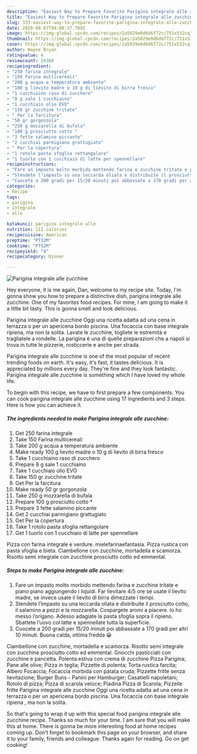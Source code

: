 ```yaml
---
description: "Easiest Way to Prepare Favorite Parigina integrale alle zucchine"
title: "Easiest Way to Prepare Favorite Parigina integrale alle zucchine"
slug: 333-easiest-way-to-prepare-favorite-parigina-integrale-alle-zucchine
date: 2020-08-07T04:08:37.709Z
image: https://img-global.cpcdn.com/recipes/2a5029e0d6d6f72c/751x532cq70/parigina-integrale-alle-zucchine-recipe-main-photo.jpg
thumbnail: https://img-global.cpcdn.com/recipes/2a5029e0d6d6f72c/751x532cq70/parigina-integrale-alle-zucchine-recipe-main-photo.jpg
cover: https://img-global.cpcdn.com/recipes/2a5029e0d6d6f72c/751x532cq70/parigina-integrale-alle-zucchine-recipe-main-photo.jpg
author: Wayne Bryan
ratingvalue: 4
reviewcount: 24389
recipeingredient:
- "250 farina integrale"
- "150 Farina multicereali"
- "200 g acqua a temperatura ambiente"
- "100 g lievito madre o 10 g di lievito di birra fresco"
- "1 cucchiaino raso di zucchero"
- "8 g sale 1 cucchiaino"
- "1 cucchiaio olio EVO"
- "150 gr zucchine tritate"
- " Per la farcitura"
- "50 gr gorgonzola"
- "250 g mozzarella di bufala"
- "100 g prosciutto cotto "
- "3 fette salamino piccante"
- "2 cucchiai parmigiano grattugiato"
- " Per la copertura"
- "1 rotolo pasta sfoglia rettangolare"
- "1 tuorlo con 1 cucchiaio di latte per spennellare"
recipeinstructions:
- "Fare un impasto molto morbido mettendo farina e zucchine tritate e piano piano aggiungendo i liquidi. Far lievitare 4/5 ore se usate il lievito madre, se invece usate il lievito di birra dimezzate i tempi."
- "Stendete l’impasto su una leccarda oliata e distribuite il prosciutto cotto, il salamino a pezzi e la mozzarella. Cospargete aromi a piacere. Io ho messo l’origano. Adesso adagiate la pasta sfoglia sopra il ripieno. Sbattete l’uovo col latte e spennellate tutta la superficie."
- "Cuocete a 200 gradi per 15/20 minuti poi abbassate a 170 gradi per altri 10 minuti. Buona calda, ottima fredda 😀"
categories:
- Recipe
tags:
- parigina
- integrale
- alle

katakunci: parigina integrale alle 
nutrition: 112 calories
recipecuisine: American
preptime: "PT32M"
cooktime: "PT52M"
recipeyield: "4"
recipecategory: Dinner

---
```



![Parigina integrale alle zucchine](https://img-global.cpcdn.com/recipes/2a5029e0d6d6f72c/751x532cq70/parigina-integrale-alle-zucchine-recipe-main-photo.jpg)

Hey everyone, it is me again, Dan, welcome to my recipe site. Today, I'm gonna show you how to prepare a distinctive dish, parigina integrale alle zucchine. One of my favorites food recipes. For mine, I am going to make it a little bit tasty. This is gonna smell and look delicious.

Parigina integrale alle zucchine Oggi una ricetta adatta ad una cena in terrazza o per un apericena bordo piscina. Una focaccia con base integrale ripiena, ma non la solita. Lavate le zucchine, togliete le estremità e tragliatele a rondelle. La parigina è una di quelle preparazioni che a napoli si trova in tutte le pizzerie, rosticcerie e anche per strada.

Parigina integrale alle zucchine is one of the most popular of recent trending foods on earth. It's easy, it's fast, it tastes delicious. It is appreciated by millions every day. They're fine and they look fantastic. Parigina integrale alle zucchine is something which I have loved my whole life.


To begin with this recipe, we have to first prepare a few components. You can cook parigina integrale alle zucchine using 17 ingredients and 3 steps. Here is how you can achieve it.

<!--inarticleads1-->

##### The ingredients needed to make Parigina integrale alle zucchine:

1. Get 250 farina integrale
1. Take 150 Farina multicereali
1. Take 200 g acqua a temperatura ambiente
1. Make ready 100 g lievito madre o 10 g di lievito di birra fresco
1. Take 1 cucchiaino raso di zucchero
1. Prepare 8 g sale 1 cucchiaino
1. Take 1 cucchiaio olio EVO
1. Take 150 gr zucchine tritate
1. Get  Per la farcitura
1. Make ready 50 gr gorgonzola
1. Take 250 g mozzarella di bufala
1. Prepare 100 g prosciutto cotto *
1. Prepare 3 fette salamino piccante
1. Get 2 cucchiai parmigiano grattugiato
1. Get  Per la copertura
1. Take 1 rotolo pasta sfoglia rettangolare
1. Get 1 tuorlo con 1 cucchiaio di latte per spennellare


Pizza con farina integrale e verdure. mielefarinaefantasia. Pizza rustica con pasta sfoglia e bieta. Ciambellone con zucchine, mortadella e scamorza. Risotto semi integrale con zucchine prosciutto cotto ed emmental. 

<!--inarticleads2-->

##### Steps to make Parigina integrale alle zucchine:

1. Fare un impasto molto morbido mettendo farina e zucchine tritate e piano piano aggiungendo i liquidi. Far lievitare 4/5 ore se usate il lievito madre, se invece usate il lievito di birra dimezzate i tempi.
1. Stendete l’impasto su una leccarda oliata e distribuite il prosciutto cotto, il salamino a pezzi e la mozzarella. Cospargete aromi a piacere. Io ho messo l’origano. Adesso adagiate la pasta sfoglia sopra il ripieno. Sbattete l’uovo col latte e spennellate tutta la superficie.
1. Cuocete a 200 gradi per 15/20 minuti poi abbassate a 170 gradi per altri 10 minuti. Buona calda, ottima fredda 😀


Ciambellone con zucchine, mortadella e scamorza. Risotto semi integrale con zucchine prosciutto cotto ed emmental. Gnocchi pasticciati con zucchine e pancetta. Polenta estiva con crema di zucchine Pizza Parigina; Pane alle olive; Pizza in teglia; Pizzette di polenta; Torta rustica farcita; Albero Focaccia; Focaccia morbida con patata cruda; Pizzette fritte senza lievitazione; Burger Buns - Panini per Hamburger; Casatielli napoletani; Rotolo di pizza; Pizza di scarola veloce; Piadina Pizza di Scarola; Pizzelle fritte Parigina integrale alle zucchine Oggi una ricetta adatta ad una cena in terrazza o per un apericena bordo piscina. Una focaccia con base integrale ripiena , ma non la solita. 

So that's going to wrap it up with this special food parigina integrale alle zucchine recipe. Thanks so much for your time. I am sure that you will make this at home. There is gonna be more interesting food at home recipes coming up. Don't forget to bookmark this page on your browser, and share it to your family, friends and colleague. Thanks again for reading. Go on get cooking!
